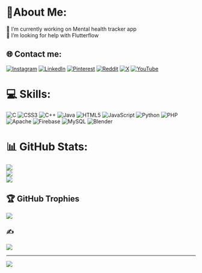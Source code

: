 # 🦖About Me:

🔭 I’m currently working on Mental health tracker app<br>🤝 I’m looking for help with Flutterflow


## 🌐 Contact me:
[![Instagram](https://img.shields.io/badge/Instagram-%23E4405F.svg?logo=Instagram&logoColor=white)](https://instagram.com/kstubhie) [![LinkedIn](https://img.shields.io/badge/LinkedIn-%230077B5.svg?logo=linkedin&logoColor=white)](https://linkedin.com/in/kstubhie) [![Pinterest](https://img.shields.io/badge/Pinterest-%23E60023.svg?logo=Pinterest&logoColor=white)](https://pinterest.com/kstubhie) [![Reddit](https://img.shields.io/badge/Reddit-%23FF4500.svg?logo=Reddit&logoColor=white)](https://reddit.com/user/kstubhie) [![X](https://img.shields.io/badge/X-black.svg?logo=X&logoColor=white)](https://x.com/kstubhiee) [![YouTube](https://img.shields.io/badge/YouTube-%23FF0000.svg?logo=YouTube&logoColor=white)](https://youtube.com/@kstubhie) 

# 💻 Skills:
![C](https://img.shields.io/badge/c-%2300599C.svg?style=for-the-badge&logo=c&logoColor=white) ![CSS3](https://img.shields.io/badge/css3-%231572B6.svg?style=for-the-badge&logo=css3&logoColor=white) ![C++](https://img.shields.io/badge/c++-%2300599C.svg?style=for-the-badge&logo=c%2B%2B&logoColor=white) ![Java](https://img.shields.io/badge/java-%23ED8B00.svg?style=for-the-badge&logo=openjdk&logoColor=white) ![HTML5](https://img.shields.io/badge/html5-%23E34F26.svg?style=for-the-badge&logo=html5&logoColor=white) ![JavaScript](https://img.shields.io/badge/javascript-%23323330.svg?style=for-the-badge&logo=javascript&logoColor=%23F7DF1E) ![Python](https://img.shields.io/badge/python-3670A0?style=for-the-badge&logo=python&logoColor=ffdd54) ![PHP](https://img.shields.io/badge/php-%23777BB4.svg?style=for-the-badge&logo=php&logoColor=white) ![Apache](https://img.shields.io/badge/apache-%23D42029.svg?style=for-the-badge&logo=apache&logoColor=white) ![Firebase](https://img.shields.io/badge/Firebase-039BE5?style=for-the-badge&logo=Firebase&logoColor=white) ![MySQL](https://img.shields.io/badge/mysql-%2300000f.svg?style=for-the-badge&logo=mysql&logoColor=white) ![Blender](https://img.shields.io/badge/blender-%23F5792A.svg?style=for-the-badge&logo=blender&logoColor=white)
# 📊 GitHub Stats:
![](https://github-readme-stats.vercel.app/api?username=kstubhieeee&theme=highcontrast&hide_border=false&include_all_commits=true&count_private=true)<br/>
![](https://github-readme-streak-stats.herokuapp.com/?user=kstubhieeee&theme=highcontrast&hide_border=false)<br/>
![](https://github-readme-stats.vercel.app/api/top-langs/?username=kstubhieeee&theme=highcontrast&hide_border=false&include_all_commits=true&count_private=true&layout=compact)

## 🏆 GitHub Trophies
![](https://github-profile-trophy.vercel.app/?username=kstubhieeee&theme=juicyfresh&no-frame=false&no-bg=false&margin-w=4)

### ✍️ 
![](https://quotes-github-readme.vercel.app/api?type=horizontal&theme=merko)



---
[![](https://visitcount.itsvg.in/api?id=kstubhieeee&icon=9&color=11)](https://visitcount.itsvg.in)


